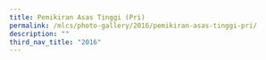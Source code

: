 ```yaml
---
title: Pemikiran Asas Tinggi (Pri)
permalink: /mlcs/photo-gallery/2016/pemikiran-asas-tinggi-pri/
description: ""
third_nav_title: "2016"
---
```

